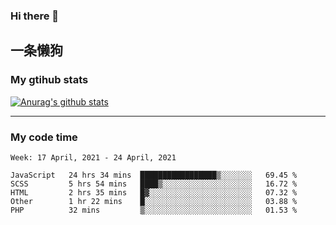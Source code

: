 ### Hi there 👋

## 一条懒狗
<!--
**kiss-me-quickly/kiss-me-quickly** is a ✨ _special_ ✨ repository because its `README.md` (this file) appears on your GitHub profile.

Here are some ideas to get you started:

- 🔭 I’m currently working on ...
- 🌱 I’m currently learning ...
- 👯 I’m looking to collaborate on ...
- 🤔 I’m looking for help with ...
- 💬 Ask me about ...
- 📫 How to reach me: ...
- 😄 Pronouns: ...
- ⚡ Fun fact: ...
-->


### My gtihub stats

[![Anurag's github stats](https://github-readme-stats.vercel.app/api?username=kiss-me-quickly)](https://github.com/anuraghazra/github-readme-stats)

***

### My code time

<!--START_SECTION:waka-->
```text
Week: 17 April, 2021 - 24 April, 2021

JavaScript   24 hrs 34 mins  █████████████████▒░░░░░░░   69.45 % 
SCSS         5 hrs 54 mins   ████▒░░░░░░░░░░░░░░░░░░░░   16.72 % 
HTML         2 hrs 35 mins   █▓░░░░░░░░░░░░░░░░░░░░░░░   07.32 % 
Other        1 hr 22 mins    █░░░░░░░░░░░░░░░░░░░░░░░░   03.88 % 
PHP          32 mins         ▒░░░░░░░░░░░░░░░░░░░░░░░░   01.53 % 
```
<!--END_SECTION:waka-->
